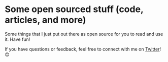 # Some open sourced stuff (code, articles, and more)

Some things that I just put out there as open source for you to read and use it. Have fun!

If you have questions or feedback, feel free to connect with me on [Twitter](https://twitter.com/mreichelt)! 😊
